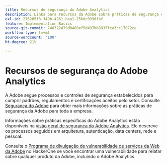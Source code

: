 ```yaml
---
title: Recursos de segurança do Adobe Analytics
description: Links para recursos da Adobe sobre práticas de segurança e planos de recuperação.
exl-id: 276285f3-349b-4261-bea1-25bdc0996fbf
feature: Implementation Basics
source-git-commit: 748322479d0460ef5d497bb8837fca3cc17072ce
workflow-type: tm+mt
source-wordcount: '100'
ht-degree: 21%

---
```


# Recursos de segurança do Adobe Analytics

A Adobe segue processos e controles de segurança estabelecidos para cumprir padrões, regulamentos e certificações aceitos pelo setor. Consulte [Segurança do Adobe](https://www.adobe.com/trust/security.html) para obter mais informações sobre as práticas de segurança da Adobe para toda a empresa.

Informações sobre práticas específicas do Adobe Analytics estão disponíveis na [visão geral de segurança do Adobe Analytics](https://www.adobe.com/content/dam/cc/en/trust-center/ungated/whitepapers/experience-cloud/adb-analytics-security-wp.pdf). Ele descreve os processos seguidos em arquitetura, autenticação, data centers, rede e pessoal.

Consulte o [Programa de divulgação de vulnerabilidade de serviços da Web da Adobe](https://hackerone.com/adobe) no HackerOne se você encontrar uma vulnerabilidade para relatar sobre qualquer produto da Adobe, incluindo o Adobe Analytics.
